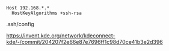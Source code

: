     Host 192.168.*.*
      HostKeyAlgorithms +ssh-rsa


.ssh/config





https://invent.kde.org/network/kdeconnect-kde/-/commit/204207f2e66e87e7696ff1c98d70ce41b3e2d396


